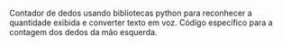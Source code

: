 Contador de dedos usando bibliotecas python para reconhecer a quantidade exibida e converter texto em voz. Código específico para a contagem dos dedos da mão esquerda.
